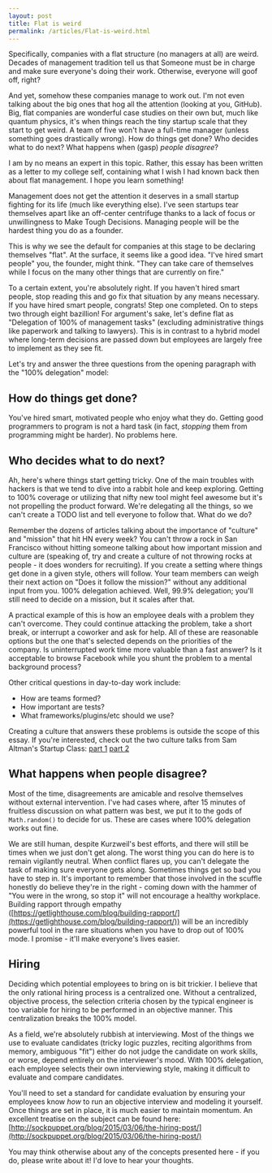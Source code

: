 ```yaml
---
layout: post
title: Flat is weird
permalink: /articles/Flat-is-weird.html
---
```

Specifically, companies with a flat structure (no managers at all) are weird. Decades of management tradition tell us that Someone must be in charge and make sure everyone's doing their work. Otherwise, everyone will goof off, right?
<!--jump-->
And yet, somehow these companies manage to work out. I'm not even talking about the big ones that hog all the attention (looking at you, GitHub). Big, flat companies are wonderful case studies on their own but, much like quantum physics, it's when things reach the tiny startup scale that they start to get weird. A team of five won't have a full-time manager (unless something goes drastically wrong). How do things get done? Who decides what to do next? What happens when (gasp) _people disagree_?

I am by no means an expert in this topic. Rather, this essay has been written as a letter to my college self, containing what I wish I had known back then about flat management. I hope you learn something!

Management does not get the attention it deserves in a small startup fighting for its life (much like everything else). I've seen startups tear themselves apart like an off-center centrifuge thanks to a lack of focus or unwillingness to Make Tough Decisions. Managing people will be the hardest thing you do as a founder.

This is why we see the default for companies at this stage to be declaring themselves "flat". At the surface, it seems like a good idea. "I've hired smart people" you, the founder, might think. "They can take care of themselves while I focus on the many other things that are currently on fire."

To a certain extent, you're absolutely right. If you haven't hired smart people, stop reading this and go fix that situation by any means necessary. If you have hired smart people, congrats! Step one completed. On to steps two through eight bazillion! For argument's sake, let's define flat as "Delegation of 100% of management tasks" (excluding administrative things like paperwork and talking to lawyers). This is in contrast to a hybrid model where long-term decisions are passed down but employees are largely free to implement as they see fit.

Let's try and answer the three questions from the opening paragraph with the "100% delegation" model:

## How do things get done?

You've hired smart, motivated people who enjoy what they do. Getting good programmers to program is not a hard task (in fact, _stopping_ them from programming might be harder). No problems here.

## Who decides what to do next?

Ah, here's where things start getting tricky. One of the main troubles with hackers is that we tend to dive into a rabbit hole and keep exploring. Getting to 100% coverage or utilizing that nifty new tool might feel awesome but it's not propelling the product forward. We're delegating all the things, so we can't create a TODO list and tell everyone to follow that. What do we do?

Remember the dozens of articles talking about the importance of "culture" and "mission" that hit HN every week? You can't throw a rock in San Francisco without hitting someone talking about how important mission and culture are (speaking of, try and create a culture of not throwing rocks at people - it does wonders for recruiting). If you create a setting where things get done in a given style, others will follow. Your team members can weigh their next action on "Does it follow the mission?" without any additional input from you. 100% delegation achieved. Well, 99.9% delegation; you'll still need to decide on a mission, but it scales after that.

A practical example of this is how an employee deals with a problem they can't overcome. They could continue attacking the problem, take a short break, or interrupt a coworker and ask for help. All of these are reasonable options but the one that's selected depends on the priorities of the company. Is uninterrupted work time more valuable than a fast answer? Is it acceptable to browse Facebook while you shunt the problem to a mental background process?

Other critical questions in day-to-day work include:

*   How are teams formed?
*   How important are tests?
*   What frameworks/plugins/etc should we use?

Creating a culture that answers these problems is outside the scope of this essay. If you're interested, check out the two culture talks from Sam Altman's Startup Class: [part 1](https://www.youtube.com/watch?v=RfWgVWGEuGE) [part 2](https://www.youtube.com/watch?v=H8Dl8rZ6qwE)

## What happens when people disagree?

Most of the time, disagreements are amicable and resolve themselves without external intervention. I've had cases where, after 15 minutes of fruitless discussion on what pattern was best, we put it to the gods of `Math.random()` to decide for us. These are cases where 100% delegation works out fine.

We are still human, despite Kurzweil's best efforts, and there will still be times when we just don't get along. The worst thing you can do here is to remain vigilantly neutral. When conflict flares up, you can't delegate the task of making sure everyone gets along. Sometimes things get so bad you have to step in. It's important to remember that those involved in the scuffle honestly do believe they're in the right - coming down with the hammer of "You were in the wrong, so stop it" will not encourage a healthy workplace. Building rapport through empathy ([https://getlighthouse.com/blog/building-rapport/](https://getlighthouse.com/blog/building-rapport/)) will be an incredibly powerful tool in the rare situations when you have to drop out of 100% mode. I promise - it'll make everyone's lives easier.

## Hiring

Deciding which potential employees to bring on is bit trickier. I believe that the only rational hiring process is a centralized one. Without a centralized, objective process, the selection criteria chosen by the typical engineer is too variable for hiring to be performed in an objective manner. This centralization breaks the 100% model.

As a field, we're absolutely rubbish at interviewing. Most of the things we use to evaluate candidates (tricky logic puzzles, reciting algorithms from memory, ambiguous "fit") either do not judge the candidate on work skills, or worse, depend entirely on the interviewer's mood. With 100% delegation, each employee selects their own interviewing style, making it difficult to evaluate and compare candidates.

You'll need to set a standard for candidate evaluation by ensuring your employees know _how_ to run an objective interview and modeling it yourself. Once things are set in place, it is much easier to maintain momentum. An excellent treatise on the subject can be found here: [http://sockpuppet.org/blog/2015/03/06/the-hiring-post/](http://sockpuppet.org/blog/2015/03/06/the-hiring-post/)

You may think otherwise about any of the concepts presented here - if you do, please write about it! I'd love to hear your thoughts.

